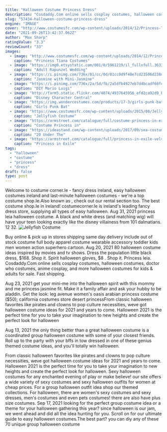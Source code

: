 ```yaml
---
title: "Halloween Costume Princess Dress"
description: "Cosdaddy.Com online sells cosplay costumes, halloween costumes, doctor who costumes, anime cosplay, and more halloween costumes for kids & adults for sale. Fast shipping."
slug: "57434-halloween-costume-princess-dress"
engine: "IMAGE"
cover: "http://www.costumesfc.com/wp-content/uploads/2014/12/Princess-Tiana-Costume-Pattern.jpg"
date: "2021-09-26T13:42:37.062Z"
author: "Max Sharp"
ratingValue: "3.3"
reviewCount: "33"
images:
  - image: "http://www.costumesfc.com/wp-content/uploads/2014/12/Princess-Tiana-Costume-Pattern.jpg"
    caption: "Princess Tiana Costumes"
  - image: "https://img0.etsystatic.com/001/0/5961219/il_fullxfull.363373344_rc26.jpg"
    caption: "Adult Rapunzel Wedding"
  - image: "https://i.pinimg.com/736x/01/cc/0d/01cc0d9f40e7cd23506d238daabb985a--jasmine-jasmine-aladdin-jasmine.jpg"
    caption: "Jasmine with Mini-Jasmine"
  - image: "https://i.pinimg.com/736x/2a/5d/fb/2a5dfb4927eb7d4bcadf60fca81eaf65--princess-peach-costume-mario-luigi.jpg"
    caption: "DIY Mario Luigi"
  - image: "http://farm5.static.flickr.com/4074/4937645956_efd2ca92d9_b.jpg"
    caption: "Disney Character Central"
  - image: "https://img.wondercostumes.com/products/17-3/girls-punk-bat-princess-costume.jpg"
    caption: "Girls Punk Bat"
  - image: "https://www.costumesfc.com/wp-content/uploads/2015/08/Jellyfish-Costume.jpg"
    caption: "Jellyfish Costume"
  - image: "https://armstreet.com/catalogue/full/costume-princess-in-exile-5.jpg"
    caption: "Costume Princess in"
  - image: "https://ideastand.com/wp-content/uploads/2017/09/sea-costume-diy/20-under-the-sea-costumes-costume-diy.jpg"
    caption: "20 Under The"
  - image: "https://armstreet.com/catalogue/full/princess-in-exile-velvet-bodice-3.jpg"
    caption: "Princess in Exile"
tags:
  - "halloween"
  - "costume"
  - "princess"
  - "dress"
draft: false
type: post
---
```


Welcome to costume corner.Ie - fancy dress ireland, easy halloween costumes ireland and last-minute halloween costumes - we're a top costume shop.Ie.Also known as , check out our rental section too. The best costume shop.Ie in ireland! costumecorner.Ie is ireland's leading fancy dress store, supplying all types of easy halloween. Aug 31, 2021 princess leia halloween costume.  A black and white dress (and matching wig) will have your teen looking exactly like the disney villainess from 101 dalmatians. 12  32.
![Jellyfish Costume](https://www.costumesfc.com/wp-content/uploads/2015/08/Jellyfish-Costume.jpg "Jellyfish Costume")

Buy online &amp; pick up in stores shipping same day delivery include out of stock costume full body apparel costume wearable accessory toddler kids men women action superhero cartoon. Aug 20, 2021 80 halloween costume ideas inspired by movies and tv shows.  Dress the population little black dress, $168. Shop it. Spirit halloween gloves, $8 . Shop it. Princess leia. Cosdaddy.Com online sells cosplay costumes, halloween costumes, doctor who costumes, anime cosplay, and more halloween costumes for kids &amp; adults for sale. Fast shipping.
<!--inArticleAds-->

<!--galleryOne-->

Aug 23, 2021 get your mini-me into the halloween spirit with this mommy and me princess jasmine fit. Make it a family affair and ask your hubby to be aladdin. Get the look: leg avenue women's oasis arabian princess costume ($50); california costumes store desert princessFrom classic halloween favorites like pirates and clowns to pop culture necessities, weve got halloween costume ideas for 2021 and years to come. Halloween 2021 is the perfect time for you to take your imagination to new heights and create the perfect look for halloween
<!--inArticleAds-->

<!--galleryTwo-->

Aug 13, 2021 the only thing better than a great halloween costume is a coordinated group halloween costume with some of your closest friends. Roll up to the party with your bffs in tow dressed in one of these genius themed costume ideas, and you'll totally win halloween.
<!--galleryThree-->

From classic halloween favorites like pirates and clowns to pop culture necessities, weve got halloween costume ideas for 2021 and years to come. Halloween 2021 is the perfect time for you to take your imagination to new heights and create the perfect look for halloween. Sexy halloween costumes for any enchanted evening of play or make believe! our site offers a wide variety of sexy costumes and sexy halloween outfits for women at cheap prices. For a group halloween outfit idea shop our themed collections. For halloween, there are women's sexy costumes and sexy dresses, men's costumes and even pets costumes! there are also have plus size costumes. Sep 17, 2021 looking for the perfect group costume idea or a theme for your halloween gathering this year? since halloween is our jam, we went ahead and did all the idea hunting for you. Scroll on for our ultimate guide to easy halloween costumes.The best part? you can diy any of these 70 unique group halloween costume